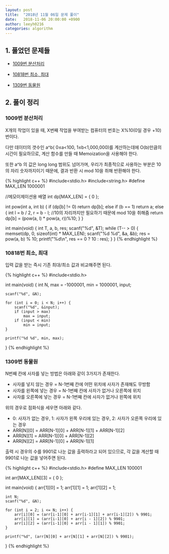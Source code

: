 ```yaml
---
layout: post
title:  "2018년 11월 06일 문제 풀이"
date:   2018-11-06 20:00:00 +0900
author: leeyh0216
categories: algorithm
---
```


## 1. 풀었던 문제들
* [1009번 분산처리](https://www.acmicpc.net/problem/1009)

* [10818번 최소, 최대](https://www.acmicpc.net/problem/10818)

* [1309번 동물원](https://www.acmicpc.net/problem/1309)

## 2. 풀이 정리

### 1009번 분산처리
X개의 작업이 있을 때, X번째 작업을 부여받는 컴퓨터의 번호는 X%10(0일 경우 +10)번이다.

다만 데이터의 갯수인 a^b( 0≤a<100, 1≤b<1,000,000)를 계산하는데에 O(b)만큼의 시간이 필요하므로, 계산 함수를 만들 때 Memoization을 사용해야 한다.

또한 a^b 의 값은 long long 범위도 넘어가며, 우리가 최종적으로 사용하는 부분은 10의 자리 숫자까지이기 때문에, 결과 반환 시 mod 10을 취해 반환해야 한다.

{% highlight c++ %}
#include<stdio.h>
#include<string.h>
#define MAX_LEN 1000001

//메모이제이션용 배열
int dp[MAX_LEN] = { 0 };

int pow(int a, int b) {
	if (dp[b] != 0)
		return dp[b];
	else if (b == 1)
		return a;
	else {
		int l = b / 2, r = b - l;
		//10의 자리까지만 필요하기 때문에 mod 10을 취해줌
		return dp[b] = (pow(a, l) * pow(a, r))%10;
	}
}

int main(void) {
	int T, a, b, res;
	scanf("%d", &T);
	while (T-- > 0) {
		memset(dp, 0, sizeof(int) * MAX_LEN);
		scanf("%d %d", &a, &b);
		res = pow(a, b) % 10;
		printf("%d\n", res == 0 ? 10 : res);
	}
}
{% endhighlight %}

### 10818번 최소, 최대
입력 값을 받는 즉시 기존 최대/최소 값과 비교해주면 된다.

{% highlight c++ %}
#include<stdio.h>

int main(void) {
	int N, max = -1000001, min = 1000001, input;

	scanf("%d", &N);

	for (int i = 0; i < N; i++) {
		scanf("%d", &input);
		if (input > max)
			max = input;
		if (input < min)
			min = input;
	}

	printf("%d %d", min, max);
}
{% endhighlight %}

### 1309번 동물원
N번째 칸에 사자를 넣는 방법은 아래와 같이 3가지가 존재한다.

* 사자를 넣지 않는 경우 = N-1번째 칸에 어떤 위치에 사자가 존재해도 무방함
* 사자를 왼쪽에 넣는 경우 = N-1번째 칸에 사자가 없거나 오른쪽에 위치
* 사자를 오른쪽에 넣는 경우 = N-1번째 칸에 사자가 없거나 왼쪽에 위치

위의 경우로 점화식을 세우면 아래와 같다.

* 0: 사자가 없는 경우, 1: 사자가 왼쪽 우리에 있는 경우, 2: 사자가 오른쪽 우리에 있는 경우
* ARR[N][0] = ARR[N-1][0] + ARR[N-1][1] + ARR[N-1][2]
* ARR[N][1] = ARR[N-1][0] + ARR[N-1][2]
* ARR[N][2] = ARR[N-1][0] + ARR[N-1][1]

출력 시 경우의 수를 9901로 나눈 값을 출력하라고 되어 있으므로, 각 값을 계산할 때 9901로 나눈 값을 넣어주면 된다.

{% highlight c++ %}
#include<stdio.h>
#define MAX_LEN 100001

int arr[MAX_LEN][3] = { 0 };

int main(void) {
	arr[1][0] = 1;
	arr[1][1] = 1;
	arr[1][2] = 1;

	int N;
	scanf("%d", &N);

	for (int i = 2; i <= N; i++) {
		arr[i][0] = (arr[i-1][0] + arr[i-1][1] + arr[i-1][2]) % 9901;
		arr[i][1] = (arr[i-1][0] + arr[i - 1][2]) % 9901;
		arr[i][2] = (arr[i-1][0] + arr[i - 1][1]) % 9901;
	}

	printf("%d", (arr[N][0] + arr[N][1] + arr[N][2]) % 9901);
}
{% endhighlight %}